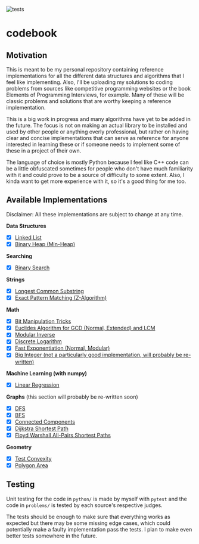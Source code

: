 ![tests](https://github.com/viagostini/codebook/workflows/tests/badge.svg)

# codebook

## Motivation
This is meant to be my personal repository containing reference implementations
for all the different data structures and algorithms that I feel like implementing. Also, I'll be uploading my solutions to coding problems from sources like 
competitive programming websites or the book Elements of Programming Interviews,
for example. Many of these will be classic problems and solutions that are
worthy keeping a reference implementation. 

This is a big work in progress and many algorithms have yet to be added in the
future. The focus is not on making an actual library to be installed and used by
other people or anything overly professional, but rather on having clear and
concise implementations that can serve as reference for anyone interested in
learning these or if someone needs to implement some of these in a project of
their own.

The language of choice is mostly Python because I feel like C++ code can be
a little obfuscated sometimes for people who don't have much familiarity with
it and could prove to be a source of difficulty to some extent. Also, I kinda
want to get more experience with it, so it's a good thing for me too.

## Available Implementations

Disclaimer: All these implementations are subject to change at any time.

**Data Structures**
- [x] [Linked List](python/linked_list.py)
- [x] [Binary Heap (Min-Heap)](python/min_heap.py)

**Searching**
- [x] [Binary Search](python/binary_search.py)

**Strings**
- [x] [Longest Common Substring](python/lcs.py)
- [x] [Exact Pattern Matching (Z-Algorithm)](python/z_algorithm.py) 

**Math**
- [x] [Bit Manipulation Tricks](python/bit_manipulation.py) 
- [x] [Euclides Algorithm for GCD (Normal, Extended) and LCM](python/euclides.py)
- [x] [Modular Inverse](python/mod_inverse.py)
- [x] [Discrete Logarithm](python/discrete_logarithm.py)
- [x] [Fast Exponentiation (Normal, Modular)](python/fast_power.py)
- [x] [Big Integer (not a particularly good implementation, will probably be re-written)](python/big_integer.py)

**Machine Learning (with numpy)**
- [x] [Linear Regression](python/linear_regression.py)

**Graphs** (this section will probably be re-written soon)
- [x] [DFS](python/dfs.py)
- [x] [BFS](python/bfs.py)
- [x] [Connected Components](python/connected_component.py)
- [x] [Dijkstra Shortest Path](python/dijkstra.py)
- [x] [Floyd Warshall All-Pairs Shortest Paths](python/floyd_warshall.py)

**Geometry**
- [x] [Test Convexity](python/polygon.py) 
- [x] [Polygon Area](python/polygon.py)

## Testing
Unit testing for the code in `python/` is made by myself with `pytest` and the
code in `problems/` is tested by each source's respective judges.

The tests should be enough to make sure that everything works as expected but
there may be some missing edge cases, which could potentially make a faulty
implementation pass the tests. I plan to make even better tests somewhere in the
future.